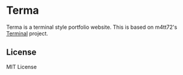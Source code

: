 # Terma

Terma is a terminal style portfolio website. This is based on m4tt72's [Terminal](https://github.com/m4tt72/terminal) project.

## License

MIT License
